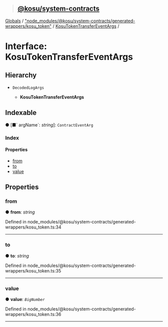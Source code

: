 > ## [@kosu/system-contracts](../README.md)

[Globals](../globals.md) / ["node_modules/@kosu/system-contracts/generated-wrappers/kosu_token"](../modules/_node_modules__kosu_system_contracts_generated_wrappers_kosu_token_.md) / [KosuTokenTransferEventArgs](_node_modules__kosu_system_contracts_generated_wrappers_kosu_token_.kosutokentransfereventargs.md) /

# Interface: KosuTokenTransferEventArgs

## Hierarchy

* `DecodedLogArgs`

  * **KosuTokenTransferEventArgs**

## Indexable

● \[■&#x60; argName&#x60;: *string*\]: `ContractEventArg`

### Index

#### Properties

* [from](_node_modules__kosu_system_contracts_generated_wrappers_kosu_token_.kosutokentransfereventargs.md#from)
* [to](_node_modules__kosu_system_contracts_generated_wrappers_kosu_token_.kosutokentransfereventargs.md#to)
* [value](_node_modules__kosu_system_contracts_generated_wrappers_kosu_token_.kosutokentransfereventargs.md#value)

## Properties

###  from

● **from**: *string*

Defined in node_modules/@kosu/system-contracts/generated-wrappers/kosu_token.ts:34

___

###  to

● **to**: *string*

Defined in node_modules/@kosu/system-contracts/generated-wrappers/kosu_token.ts:35

___

###  value

● **value**: *`BigNumber`*

Defined in node_modules/@kosu/system-contracts/generated-wrappers/kosu_token.ts:36

___